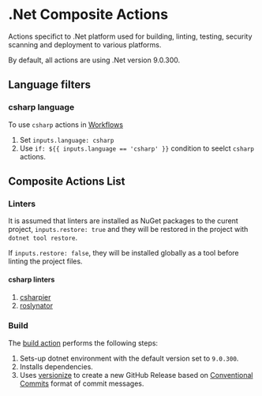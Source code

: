 # .Net Composite Actions

Actions specifict to .Net platform used for building, linting, testing, security scanning and deployment to various platforms.

By default, all actions are using .Net version 9.0.300.

## Language filters

### csharp language

To use `csharp` actions in [Workflows](../../workflows/dev-csharp.yaml)

1. Set `inputs.language: csharp` 
2. Use `if: ${{ inputs.language == 'csharp' }}` condition to seelct `csharp` actions.

## Composite Actions List

### Linters

It is assumed that linters are installed as NuGet packages to the curent project, `inputs.restore: true` and they will be restored in the project with `dotnet tool restore`.

If `inputs.restore: false`, they will be installed globally as a tool before linting the project files.

#### csharp linters

  1. [csharpier](./lint/csharpier/action.yml)
  2. [roslynator](./lint/roslynator/action.yml)

### Build

The [build action](./build/action.yml) performs the following steps:

1. Sets-up dotnet environment with the default version set to `9.0.300`.
2. Installs dependencies.
3. Uses [versionize](https://github.com/versionize/versionize) to create a new GitHub Release based on [Conventional Commits](https://www.conventionalcommits.org/en/v1.0.0/#summary) format of commit messages. 

